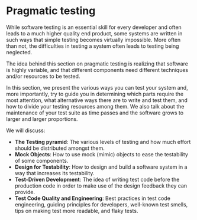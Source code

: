 # Pragmatic testing

While software testing is an essential skill for every developer and often leads to a much higher quality end product, some systems are written in such ways that simple testing becomes virtually impossible. More often than not, the difficulties in testing a system often leads to testing being neglected.

The idea behind this section on pragmatic testing is realizing that software is highly variable, and that different components need different techniques and/or resources to be tested. 

In this section, we present the various ways you can test your system and, more importantly, try to guide you in determining which parts require the most attention, what alternative ways there are to write and test them, and how to divide your testing resources among them. We also talk about the maintenance of your test suite as time passes and the software grows to larger and larger proportions.

We will discuss:

- **The Testing pyramid**: The various levels of testing and how much effort should be distributed amongst them.
- **Mock Objects**: How to use mock (mimic) objects to ease the testability of some components.
- **Design for Testability**: How to design and build a software system in a way that increases its testability.
- **Test-Driven Development**: The idea of writing test code before the production code in order to make use of the design feedback they can provide.
- **Test Code Quality and Engineering**: Best practices in test code engineering, guiding principles for developers, well-known test smells, tips on making test more readable, and flaky tests.

